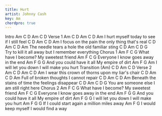```yaml
---
title: Hurt
artist: Johnny Cash
key: Am
chordpro: true
---
```

Intro
Am    C  D  Am    C  D
Verse 1
Am   C       D     Am       C      D       Am
   I hurt myself today   to see if I still feel
  C    D        Am        C      D          Am
I focus on the pain   the only thing that's real
    C      D       Am         C      D       Am
The needle tears a hole   the old familiar sting
       C      D      Am           C      D      G          
Try to kill it all away   but I remember everything
Chorus 1
Am              F     C               G
What have I become?     My sweetest friend
Am          F             C        G
Everyone I know  goes away in the end
    Am                 F    G               G
And you could have it all   My empire of dirt
Am              F      G                Am
I will let you down    I will make you hurt
Transition
(Am)   C  D  Am    C  D
Verse 2
Am   C         D        Am        C      D       Am
   I wear this crown of thorns   upon my liar's chair
C       D        Am       C     D    Am
Full of broken thoughts   I cannot repair
  C          D        Am         C       D       Am
Beneath the stains of time   the feelings disappear
C         D      Am    C     D           G
You are someone else   I am still right here
Chorus 2
Am              F     C               G
What have I become?     My sweetest friend
Am          F             C        G
Everyone I know  goes away in the end
    Am                 F    G            G
And you could have it all   My empire of dirt
Am              F     G               G
I will let you down   I will make you hurt
   Am               F     G              G
If I could start again  a million miles away
Am              F    G
I would keep myself  I would find a way
